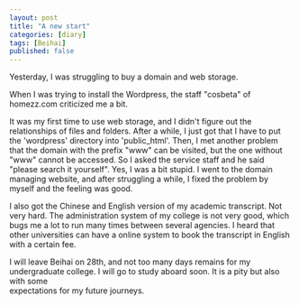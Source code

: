 ```yaml
---
layout: post
title: "A new start"
categories: [diary]
tags: [Beihai]
published: false
---
```


Yesterday, I was struggling to buy a domain and web storage. 

When I was trying to install the Wordpress, the staff "cosbeta" of homezz.com 
criticized me a bit. 

It was my first time to use web storage, and I didn't figure out the relationships
of files and folders. After a while, I just got that I have to put the 'wordpress' 
directory into 'public_html'. Then, I met another problem that the domain with 
the prefix "www" can be visited, but the one without "www" cannot be accessed. 
So I asked the service staff and he said "please search it yourself". Yes, I 
was a bit stupid. I went to the domain managing website, and after struggling 
a while, I fixed the problem by myself and the feeling was good. 

I also got the Chinese and English version of my academic transcript. Not very 
hard. The administration system of my college is not very good, which bugs me a lot 
to run many times between several agencies. I heard that other universities can 
have a online system to book the transcript in English with a certain fee. 

I will leave Beihai on 28th, and not too many days remains for my undergraduate 
college. I will go to study aboard soon. It is a pity but also with some  
expectations for my future journeys. 